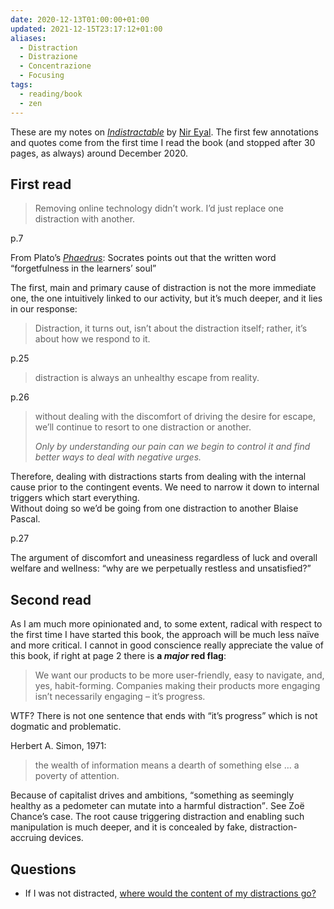 ```yaml
---
date: 2020-12-13T01:00:00+01:00
updated: 2021-12-15T23:17:12+01:00
aliases:
  - Distraction
  - Distrazione
  - Concentrazione
  - Focusing
tags:
  - reading/book
  - zen
---
```

These are my notes on <cite><a href='https://www.nirandfar.com/indistractable'>Indistractable</a></cite> by [Nir Eyal](https://www.nirandfar.com/about-nir-eyal "About page on Nir Eyal official website"). The first few annotations and quotes come from the first time I read the book (and stopped after 30 pages, as always) around December 2020.

## First read

> Removing online technology didn’t work. I’d just replace one distraction with another.

p.7

From Plato’s <cite><a href='https://classics.mit.edu/Plato/phaedrus.html'>Phaedrus</a></cite>: Socrates points out that the written word <q>forgetfulness in the learners’ soul</q>

The first, main and primary cause of distraction is not the more immediate one, the one intuitively linked to our activity, but it’s much deeper, and it lies in our response:
> Distraction, it turns out, isn’t about the distraction itself; rather, it’s about how we respond to it.

p.25

> distraction is always an unhealthy escape from reality.

p.26

> without dealing with the discomfort of driving the desire for escape, we’ll continue to resort to one distraction or another.
>
> *Only by understanding our pain can we begin to control it and find better ways to deal with negative urges.*

Therefore, dealing with distractions starts from dealing with the internal cause prior to the contingent events. We need to narrow it down to internal triggers which start everything.  
Without doing so we’d be going from one distraction to another Blaise Pascal.

p.27

The argument of discomfort and uneasiness regardless of luck and overall welfare and wellness: <q>why are we perpetually restless and unsatisfied?</q>

## Second read

As I am much more opinionated and, to some extent, radical with respect to the first time I have started this book, the approach will be much less naïve and more critical. I cannot in good conscience really appreciate the value of this book, if right at page 2 there is **a *major* red flag**:

> We want our products to be more user-friendly, easy to navigate, and, yes, habit-forming. Companies making their products more engaging isn’t necessarily engaging – it’s progress.

WTF? There is not one sentence that ends with <q>it’s progress</q> which is not dogmatic and problematic.

Herbert A. Simon, 1971:

> the wealth of information means a dearth of something else … a poverty of attention.

Because of capitalist drives and ambitions, <q>something as seemingly healthy as a pedometer can mutate into a harmful distraction</q>. See Zoë Chance’s case. The root cause triggering distraction and enabling such manipulation is much deeper, and it is concealed by fake, distraction-accruing devices.

## Questions

- If I was not distracted, [where would the content of my distractions go?](https://tommi.space/distrazione/)
